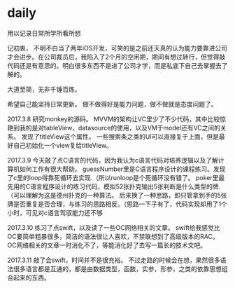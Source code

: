 # daily
用以记录日常所学所看所想

记初衷，
不明不白当了两年iOS开发，可笑的是之前还天真的认为能力要靠进公司才会进步。在公司裁员后，我陷入了2个月的空闲期，期间有想过转行，但觉得敲代码还是有意思的。明白很多东西不是进了公司才学，而是私底下自己去掌握去了解的。

大道至简，无非千锤百炼。

希望自己能坚持日常更新。
做不做得好是能力问题，做不做就是态度问题了。


2017.3.8
研究monkey的源码。
MVVM的架构让VC里少了不少代码，其中比较惊艳到我的是对tableView，datasource的使用，以及VM于model还有VC之间的关系。
发现了titleView这个属性。
一些搜索条之类的UI可以直接复于上面，但是最好自己初始化一个view复给titleView。

2017.3.9
今天敲了点C语言的代码，因为我认为c语言代码对培养逻辑以及了解计算机如何工作有很大帮助。
guessNumber里是C语言程序设计的课程练习。发现了c里的loop得靠死循环去实现.（所以runloop是个死循环没有错了。
poker里最先用的C语言程序设计的练习代码，模拟52张扑克输出5张判断是什么类型的牌.（可以理解为这是德州扑克的一种算法。
后来换了一种思路，即只管拿到手的5张牌是否重复是否合理，与练习的思路相反。（思路一下子有了，代码实现却用了1个小时，可见对c语言驾驭能力还不够

2017.3.10
练习了点swift，以及读了一些OC网络相关的文章。
swift给我感觉比OC要简单粗暴很多，简洁的语法很让人喜欢，不禁联想到了高级版本的RAC。
OC网络相关的文章一时消化不了，等能消化好了去写一篇长的技术文吧。

2017.3.11
敲了会swift，时间并不是很充裕。
不过走路的时候会在想，果然很多语法很多语言都是互通的，都是由数据类型，函数，实参，形参，之类的依靠思想组合起来的东西。


